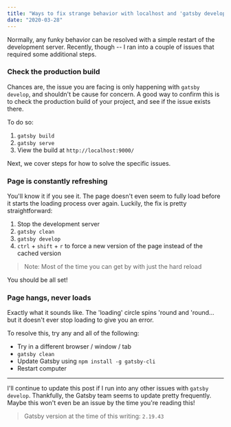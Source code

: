 ```yaml
---
title: "Ways to fix strange behavior with localhost and 'gatsby develop'"
date: "2020-03-28"
---
```


Normally, any funky behavior can be resolved with a simple restart of the development server. Recently, though -- I ran into a couple of issues that required some additional steps.

### Check the production build

Chances are, the issue you are facing is only happening with `gatsby develop`, and shouldn't be cause for concern. A good way to confirm this is to check the production build of your project, and see if the issue exists there.

To do so:

1. `gatsby build`
2. `gatsby serve`
3. View the build at `http://localhost:9000/`

Next, we cover steps for how to solve the specific issues.

### Page is constantly refreshing

You'll know it if you see it. The page doesn't even seem to fully load before it starts the loading process over again. Luckily, the fix is pretty straightforward:

1. Stop the development server
2. `gatsby clean`
3. `gatsby develop`
4. `ctrl` + `shift` + `r` to force a new version of the page instead of the cached version

> Note: Most of the time you can get by with just the hard reload

You should be all set!

### Page hangs, never loads

Exactly what it sounds like. The 'loading' circle spins 'round and 'round... but it doesn't ever stop loading to give you an error.

To resolve this, try any and all of the following:

- Try in a different browser / window / tab
- `gatsby clean`
- Update Gatsby using `npm install -g gatsby-cli`
- Restart computer

---

I'll continue to update this post if I run into any other issues with `gatsby develop`. Thankfully, the Gatsby team seems to update pretty frequently. Maybe this won't even be an issue by the time you're reading this!

> Gatsby version at the time of this writing: `2.19.43`
